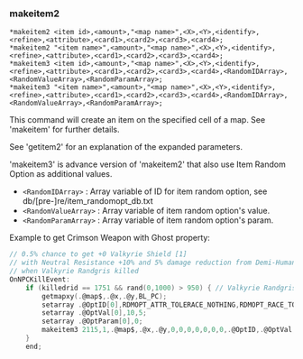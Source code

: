 ### makeitem2
```
*makeitem2 <item id>,<amount>,"<map name>",<X>,<Y>,<identify>,<refine>,<attribute>,<card1>,<card2>,<card3>,<card4>;
*makeitem2 "<item name>",<amount>,"<map name>",<X>,<Y>,<identify>,<refine>,<attribute>,<card1>,<card2>,<card3>,<card4>;
*makeitem3 <item id>,<amount>,"<map name>",<X>,<Y>,<identify>,<refine>,<attribute>,<card1>,<card2>,<card3>,<card4>,<RandomIDArray>,<RandomValueArray>,<RandomParamArray>;
*makeitem3 "<item name>",<amount>,"<map name>",<X>,<Y>,<identify>,<refine>,<attribute>,<card1>,<card2>,<card3>,<card4>,<RandomIDArray>,<RandomValueArray>,<RandomParamArray>;
```

This command will create an item on the specified cell of a map. See 'makeitem' for
further details.

See 'getitem2' for an explanation of the expanded parameters.

'makeitem3' is advance version of 'makeitem2' that also use Item Random Option as additional values.
* `<RandomIDArray>`    : Array variable of ID for item random option, see db/[pre-]re/item_randomopt_db.txt
* `<RandomValueArray>` : Array variable of item random option's value.
* `<RandomParamArray>` : Array variable of item random option's param.

Example to get Crimson Weapon with Ghost property:
```c
// 0.5% chance to get +0 Valkyrie Shield [1]
// with Neutral Resistance +10% and 5% damage reduction from Demi-Human or Player
// when Valkyrie Randgris killed
OnNPCKillEvent:
    if (killedrid == 1751 && rand(0,1000) > 950) { // Valkyrie Randgris
        getmapxy(.@map$,.@x,.@y,BL_PC);
        setarray .@OptID[0],RDMOPT_ATTR_TOLERACE_NOTHING,RDMOPT_RACE_TOLERACE_HUMAN;
        setarray .@OptVal[0],10,5;
        setarray .@OptParam[0],0;
        makeitem3 2115,1,.@map$,.@x,.@y,0,0,0,0,0,0,0,.@OptID,.@OptVal,.@OptParam;
    }
    end;
```
